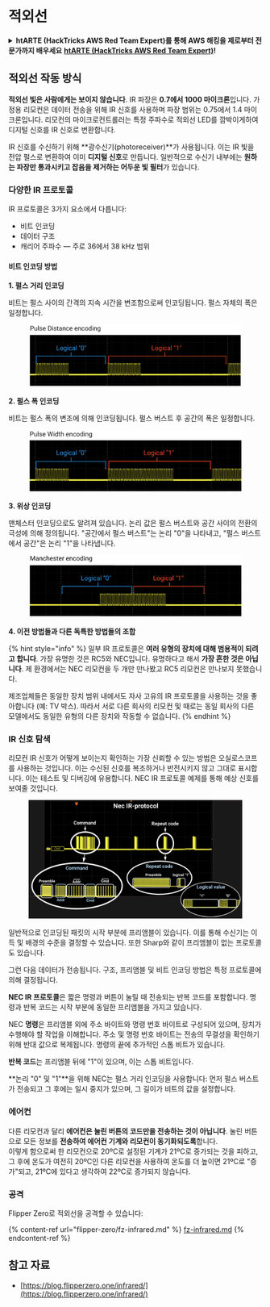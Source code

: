 # 적외선

<details>

<summary><strong>htARTE (HackTricks AWS Red Team Expert)를 통해 AWS 해킹을 제로부터 전문가까지 배우세요</strong> <a href="https://training.hacktricks.xyz/courses/arte"><strong>htARTE (HackTricks AWS Red Team Expert)</strong></a><strong>!</strong></summary>

HackTricks를 지원하는 다른 방법:

* **회사가 HackTricks에 광고되길 원하거나** **HackTricks를 PDF로 다운로드하려면** [**SUBSCRIPTION PLANS**](https://github.com/sponsors/carlospolop)를 확인하세요!
* [**공식 PEASS & HackTricks 스왜그**](https://peass.creator-spring.com)를 구매하세요
* [**The PEASS Family**](https://opensea.io/collection/the-peass-family)를 발견하세요, 저희의 독점 [**NFTs**](https://opensea.io/collection/the-peass-family) 컬렉션
* **💬 [Discord 그룹](https://discord.gg/hRep4RUj7f)** 또는 [telegram 그룹](https://t.me/peass)에 **가입**하거나 **Twitter** 🐦 [**@carlospolopm**](https://twitter.com/hacktricks\_live)**를 팔로우**하세요.
* **HackTricks** 및 **HackTricks Cloud** github 저장소로 **PR 제출**을 통해 **해킹 트릭을 공유**하세요.

</details>

## 적외선 작동 방식 <a href="#how-the-infrared-port-works" id="how-the-infrared-port-works"></a>

**적외선 빛은 사람에게는 보이지 않습니다**. IR 파장은 **0.7에서 1000 마이크론**입니다. 가정용 리모컨은 데이터 전송을 위해 IR 신호를 사용하며 파장 범위는 0.75에서 1.4 마이크론입니다. 리모컨의 마이크로컨트롤러는 특정 주파수로 적외선 LED를 깜박이게하여 디지털 신호를 IR 신호로 변환합니다.

IR 신호를 수신하기 위해 **광수신기(photoreceiver)**가 사용됩니다. 이는 IR 빛을 전압 펄스로 변환하여 이미 **디지털 신호**로 만듭니다. 일반적으로 수신기 내부에는 **원하는 파장만 통과시키고 잡음을 제거하는 어두운 빛 필터**가 있습니다.

### 다양한 IR 프로토콜 <a href="#variety-of-ir-protocols" id="variety-of-ir-protocols"></a>

IR 프로토콜은 3가지 요소에서 다릅니다:

* 비트 인코딩
* 데이터 구조
* 캐리어 주파수 — 주로 36에서 38 kHz 범위

#### 비트 인코딩 방법 <a href="#bit-encoding-ways" id="bit-encoding-ways"></a>

**1. 펄스 거리 인코딩**

비트는 펄스 사이의 간격의 지속 시간을 변조함으로써 인코딩됩니다. 펄스 자체의 폭은 일정합니다.

<figure><img src="../../.gitbook/assets/image (295).png" alt=""><figcaption></figcaption></figure>

**2. 펄스 폭 인코딩**

비트는 펄스 폭의 변조에 의해 인코딩됩니다. 펄스 버스트 후 공간의 폭은 일정합니다.

<figure><img src="../../.gitbook/assets/image (282).png" alt=""><figcaption></figcaption></figure>

**3. 위상 인코딩**

맨체스터 인코딩으로도 알려져 있습니다. 논리 값은 펄스 버스트와 공간 사이의 전환의 극성에 의해 정의됩니다. "공간에서 펄스 버스트"는 논리 "0"을 나타내고, "펄스 버스트에서 공간"은 논리 "1"을 나타냅니다.

<figure><img src="../../.gitbook/assets/image (634).png" alt=""><figcaption></figcaption></figure>

**4. 이전 방법들과 다른 독특한 방법들의 조합**

{% hint style="info" %}
일부 IR 프로토콜은 **여러 유형의 장치에 대해 범용적이 되려고 합니다**. 가장 유명한 것은 RC5와 NEC입니다. 유명하다고 해서 **가장 흔한 것은 아닙니다**. 제 환경에서는 NEC 리모컨을 두 개만 만나봤고 RC5 리모컨은 만나보지 못했습니다.

제조업체들은 동일한 장치 범위 내에서도 자사 고유의 IR 프로토콜을 사용하는 것을 좋아합니다 (예: TV 박스). 따라서 서로 다른 회사의 리모컨 및 때로는 동일 회사의 다른 모델에서도 동일한 유형의 다른 장치와 작동할 수 없습니다.
{% endhint %}

### IR 신호 탐색

리모컨 IR 신호가 어떻게 보이는지 확인하는 가장 신뢰할 수 있는 방법은 오실로스코프를 사용하는 것입니다. 이는 수신된 신호를 복조하거나 반전시키지 않고 그대로 표시합니다. 이는 테스트 및 디버깅에 유용합니다. NEC IR 프로토콜 예제를 통해 예상 신호를 보여줄 것입니다.

<figure><img src="../../.gitbook/assets/image (235).png" alt=""><figcaption></figcaption></figure>

일반적으로 인코딩된 패킷의 시작 부분에 프리앰블이 있습니다. 이를 통해 수신기는 이득 및 배경의 수준을 결정할 수 있습니다. 또한 Sharp와 같이 프리앰블이 없는 프로토콜도 있습니다.

그런 다음 데이터가 전송됩니다. 구조, 프리앰블 및 비트 인코딩 방법은 특정 프로토콜에 의해 결정됩니다.

**NEC IR 프로토콜**은 짧은 명령과 버튼이 눌릴 때 전송되는 반복 코드를 포함합니다. 명령과 반복 코드는 시작 부분에 동일한 프리앰블을 가지고 있습니다.

NEC **명령**은 프리앰블 외에 주소 바이트와 명령 번호 바이트로 구성되어 있으며, 장치가 수행해야 할 작업을 이해합니다. 주소 및 명령 번호 바이트는 전송의 무결성을 확인하기 위해 반대 값으로 복제됩니다. 명령의 끝에 추가적인 스톱 비트가 있습니다.

**반복 코드**는 프리앰블 뒤에 "1"이 있으며, 이는 스톱 비트입니다.

**논리 "0" 및 "1"**을 위해 NEC는 펄스 거리 인코딩을 사용합니다: 먼저 펄스 버스트가 전송되고 그 후에는 일시 중지가 있으며, 그 길이가 비트의 값을 설정합니다.

### 에어컨

다른 리모컨과 달리 **에어컨은 눌린 버튼의 코드만을 전송하는 것이 아닙니다**. 눌린 버튼으로 모든 정보를 **전송하여 에어컨 기계와 리모컨이 동기화되도록**합니다.\
이렇게 함으로써 한 리모컨으로 20ºC로 설정된 기계가 21ºC로 증가되는 것을 피하고, 그 후에 온도가 여전히 20ºC인 다른 리모컨을 사용하여 온도를 더 높이면 21ºC로 "증가"되고, 21ºC에 있다고 생각하여 22ºC로 증가되지 않습니다.

### 공격

Flipper Zero로 적외선을 공격할 수 있습니다:

{% content-ref url="flipper-zero/fz-infrared.md" %}
[fz-infrared.md](flipper-zero/fz-infrared.md)
{% endcontent-ref %}

## 참고 자료

* [https://blog.flipperzero.one/infrared/](https://blog.flipperzero.one/infrared/)
